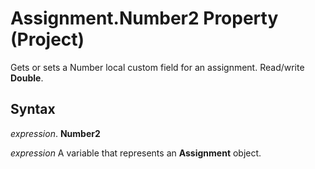 
# Assignment.Number2 Property (Project)

Gets or sets a Number local custom field for an assignment. Read/write  **Double**.


## Syntax

 _expression_. **Number2**

 _expression_ A variable that represents an **Assignment** object.

